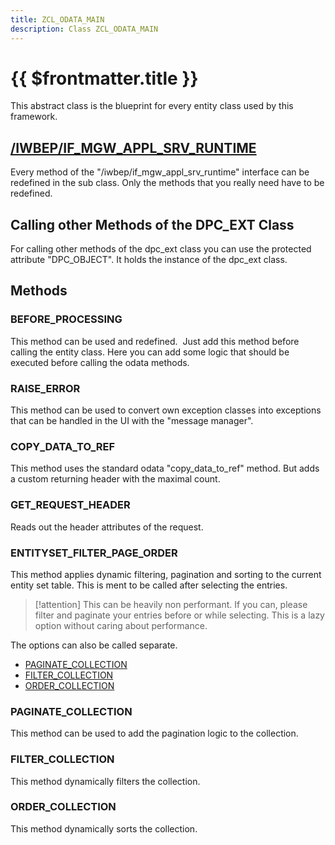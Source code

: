 ```yaml
---
title: ZCL_ODATA_MAIN
description: Class ZCL_ODATA_MAIN
---
```

#  {{ $frontmatter.title }}

This abstract class is the blueprint for every entity class used by this framework.

## [/IWBEP/IF_MGW_APPL_SRV_RUNTIME](../sap-objects/-IWBEP-IF_MGW_APPL_SRV_RUNTIME)

Every method of the "/iwbep/if_mgw_appl_srv_runtime" interface can be redefined in the sub class. Only the methods that you really need have to be redefined.

## Calling other Methods of the DPC_EXT Class

For calling other methods of the dpc_ext class you can use the protected attribute "DPC_OBJECT". It holds the instance of the dpc_ext class.

## Methods

### BEFORE_PROCESSING

This method can be used and redefined.  Just add this method before calling the entity class.
Here you can add some logic that should be executed before calling the odata methods.

### RAISE_ERROR

This method can be used to convert own exception classes into exceptions that can be handled in the UI with the "message manager".

### COPY_DATA_TO_REF

This method uses the standard odata "copy_data_to_ref" method. But adds a custom returning header with the maximal count.

### GET_REQUEST_HEADER

Reads out the header attributes of the request.

### ENTITYSET_FILTER_PAGE_ORDER

This method applies dynamic filtering, pagination and sorting to the current entity set table. This is ment to be called after selecting the entries.

> [!attention]
> This can be heavily non performant. If you can, please filter and paginate your entries before or while selecting.
> This is a lazy option without caring about performance.

The options can also be called separate.

- [PAGINATE_COLLECTION](#PAGINATE_COLLECTION)
- [FILTER_COLLECTION](#FILTER_COLLECTION)
- [ORDER_COLLECTION](#ORDER_COLLECTION)

### PAGINATE_COLLECTION

This method can be used to add the pagination logic to the collection.

### FILTER_COLLECTION

This method dynamically filters the collection.

### ORDER_COLLECTION

This method dynamically sorts the collection.
